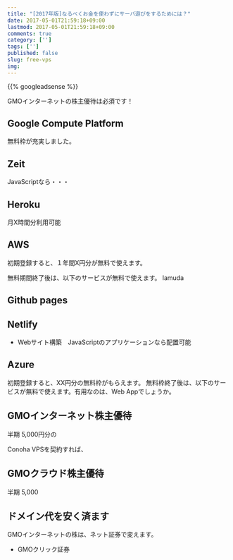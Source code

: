 ```yaml
---
title: "[2017年版]なるべくお金を使わずにサーバ遊びをするためには？"
date: 2017-05-01T21:59:18+09:00
lastmod: 2017-05-01T21:59:18+09:00
comments: true
category: ['']
tags: ['']
published: false
slug: free-vps
img:
---
```


<!--more-->
{{% googleadsense %}}


GMOインターネットの株主優待は必須です！


## Google Compute Platform

無料枠が充実しました。


## Zeit

JavaScriptなら・・・

## Heroku

月X時間分利用可能

## AWS

初期登録すると、１年間X円分が無料で使えます。

無料期間終了後は、以下のサービスが無料で使えます。
lamuda


## Github pages



## Netlify

- Webサイト構築　JavaScriptのアプリケーションなら配置可能


## Azure

初期登録すると、XX円分の無料枠がもらえます。
無料枠終了後は、以下のサービスが無料で使えます。有用なのは、Web Appでしょうか。


## GMOインターネット株主優待

半期 5,000円分の

Conoha VPSを契約すれば、


## GMOクラウド株主優待
半期 5,000


## ドメイン代を安く済ます




GMOインターネットの株は、ネット証券で変えます。

- GMOクリック証券

